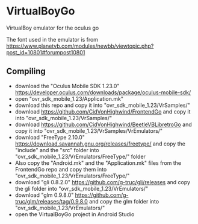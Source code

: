 # VirtualBoyGo
VirtualBoy emulator for the oculus go

The font used in the emulator is from https://www.planetvb.com/modules/newbb/viewtopic.php?post_id=10801#forumpost10801

## Compiling

- download the "Oculus Mobile SDK 1.23.0" https://developer.oculus.com/downloads/package/oculus-mobile-sdk/
- open "ovr_sdk_mobile_1.23/Application.mk"
- download this repo and copy it into "ovr_sdk_mobile_1.23/VrSamples/"
- download https://github.com/CidVonHighwind/FrontendGo and copy it into "ovr_sdk_mobile_1.23/VrSamples/"
- download https://github.com/CidVonHighwind/BeetleVBLibretroGo and copy it into "ovr_sdk_mobile_1.23/VrSamples/VrEmulators/"
- download "FreeType 2.10.0" https://download.savannah.gnu.org/releases/freetype/ and copy the "include" and the "src" folder into "ovr_sdk_mobile_1.23/VrEmulators/FreeType/" folder
- Also copy the "Android.mk" and the "Application.mk" files from the FrontendGo repo and copy them into "ovr_sdk_mobile_1.23/VrEmulators/FreeType/"
- download "gli 0.8.2.0" https://github.com/g-truc/gli/releases and copy the gli folder into "ovr_sdk_mobile_1.23/VrEmulators/"
- download "glm 0.9.8.0" https://github.com/g-truc/glm/releases/tag/0.9.8.0 and copy the glm folder into "ovr_sdk_mobile_1.23/VrEmulators/"
- open the VirtualBoyGo project in Android Studio
